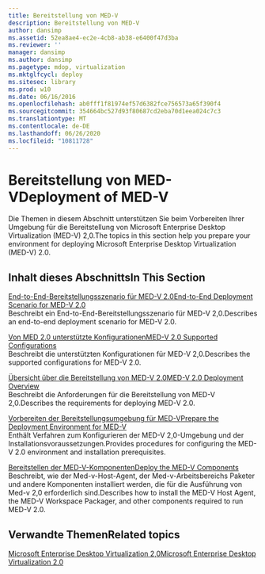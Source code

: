 ```yaml
---
title: Bereitstellung von MED-V
description: Bereitstellung von MED-V
author: dansimp
ms.assetid: 52ea8ae4-ec2e-4cb8-ab38-e6400f47d3ba
ms.reviewer: ''
manager: dansimp
ms.author: dansimp
ms.pagetype: mdop, virtualization
ms.mktglfcycl: deploy
ms.sitesec: library
ms.prod: w10
ms.date: 06/16/2016
ms.openlocfilehash: ab0fff1f81974ef57d6382fce756573a65f390f4
ms.sourcegitcommit: 354664bc527d93f80687cd2eba70d1eea024c7c3
ms.translationtype: MT
ms.contentlocale: de-DE
ms.lasthandoff: 06/26/2020
ms.locfileid: "10811728"
---
```

# <span data-ttu-id="0af0a-103">Bereitstellung von MED-V</span><span class="sxs-lookup"><span data-stu-id="0af0a-103">Deployment of MED-V</span></span>


<span data-ttu-id="0af0a-104">Die Themen in diesem Abschnitt unterstützen Sie beim Vorbereiten Ihrer Umgebung für die Bereitstellung von Microsoft Enterprise Desktop Virtualization (MED-V) 2,0.</span><span class="sxs-lookup"><span data-stu-id="0af0a-104">The topics in this section help you prepare your environment for deploying Microsoft Enterprise Desktop Virtualization (MED-V) 2.0.</span></span>

## <span data-ttu-id="0af0a-105">Inhalt dieses Abschnitts</span><span class="sxs-lookup"><span data-stu-id="0af0a-105">In This Section</span></span>


<a href="" id="end-to-end-deployment-scenario-for-med-v-2-0"></a>[<span data-ttu-id="0af0a-106">End-to-End-Bereitstellungsszenario für MED-V 2.0</span><span class="sxs-lookup"><span data-stu-id="0af0a-106">End-to-End Deployment Scenario for MED-V 2.0</span></span>](end-to-end-deployment-scenario-for-med-v-20.md)  
<span data-ttu-id="0af0a-107">Beschreibt ein End-to-End-Bereitstellungsszenario für MED-V 2,0.</span><span class="sxs-lookup"><span data-stu-id="0af0a-107">Describes an end-to-end deployment scenario for MED-V 2.0.</span></span>

<a href="" id="med-v-2-0-supported-configurations"></a>[<span data-ttu-id="0af0a-108">Von MED 2.0 unterstützte Konfigurationen</span><span class="sxs-lookup"><span data-stu-id="0af0a-108">MED-V 2.0 Supported Configurations</span></span>](med-v-20-supported-configurations.md)  
<span data-ttu-id="0af0a-109">Beschreibt die unterstützten Konfigurationen für MED-V 2,0.</span><span class="sxs-lookup"><span data-stu-id="0af0a-109">Describes the supported configurations for MED-V 2.0.</span></span>

<a href="" id="med-v-2-0-deployment-overview"></a>[<span data-ttu-id="0af0a-110">Übersicht über die Bereitstellung von MED-V 2.0</span><span class="sxs-lookup"><span data-stu-id="0af0a-110">MED-V 2.0 Deployment Overview</span></span>](med-v-20-deployment-overview.md)  
<span data-ttu-id="0af0a-111">Beschreibt die Anforderungen für die Bereitstellung von MED-V 2,0.</span><span class="sxs-lookup"><span data-stu-id="0af0a-111">Describes the requirements for deploying MED-V 2.0.</span></span>

<a href="" id="prepare-the-deployment-environment-for-med-v"></a>[<span data-ttu-id="0af0a-112">Vorbereiten der Bereitstellungsumgebung für MED-V</span><span class="sxs-lookup"><span data-stu-id="0af0a-112">Prepare the Deployment Environment for MED-V</span></span>](prepare-the-deployment-environment-for-med-v.md)  
<span data-ttu-id="0af0a-113">Enthält Verfahren zum Konfigurieren der MED-V 2,0-Umgebung und der Installationsvoraussetzungen.</span><span class="sxs-lookup"><span data-stu-id="0af0a-113">Provides procedures for configuring the MED-V 2.0 environment and installation prerequisites.</span></span>

<a href="" id="deploy-the-med-v-components"></a>[<span data-ttu-id="0af0a-114">Bereitstellen der MED-V-Komponenten</span><span class="sxs-lookup"><span data-stu-id="0af0a-114">Deploy the MED-V Components</span></span>](deploy-the-med-v-components.md)  
<span data-ttu-id="0af0a-115">Beschreibt, wie der Med-v-Host-Agent, der Med-v-Arbeitsbereichs Paketer und andere Komponenten installiert werden, die für die Ausführung von Med-v 2,0 erforderlich sind.</span><span class="sxs-lookup"><span data-stu-id="0af0a-115">Describes how to install the MED-V Host Agent, the MED-V Workspace Packager, and other components required to run MED-V 2.0.</span></span>

## <span data-ttu-id="0af0a-116">Verwandte Themen</span><span class="sxs-lookup"><span data-stu-id="0af0a-116">Related topics</span></span>


[<span data-ttu-id="0af0a-117">Microsoft Enterprise Desktop Virtualization 2,0</span><span class="sxs-lookup"><span data-stu-id="0af0a-117">Microsoft Enterprise Desktop Virtualization 2.0</span></span>](index.md)

 

 





